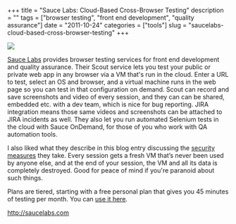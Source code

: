+++
title = "Sauce Labs: Cloud-Based Cross-Browser Testing"
description = ""
tags = ["browser testing", "front end development", "quality assurance"]
date = "2011-10-24"
categories = ["tools"]
slug = "saucelabs-cloud-based-cross-browser-testing"
+++


<div class="tool-screenshot mb1"><a href="http://saucelabs.com/"><img id="bluga-thumbnail-2790" class="bluga-thumbnail custom" src="//konigi.com/media/bluga/
wt5230d4510254c_custom.jpg"/></a></div><p><a href="http://saucelabs.com/">Sauce Labs</a> provides browser testing services for front end development and quality assurance.  Their Scout service lets you test your public or private web app in any browser via a VM that's run in the cloud. Enter a URL to test, select an OS and browser, and a virtual machine runs in the web page so you can test in that configuration on demand.  Scout can record and save screenshots and video of every session, and they can can be shared, embedded etc. with a dev team, which is nice for bug reporting. JIRA integration means those same videos and screenshots can be attached to JIRA incidents as well. They also let you run automated Selenium tests in the cloud with Sauce OnDemand, for those of you who work with QA automation tools.</p>

<p>I also liked what they describe in this blog entry discussing the <a href="http://saucelabs.com/blog/index.php/2011/09/security-through-purity/">security measures</a> they take. Every session gets a fresh VM that’s never been used by anyone else, and at the end of your session, the VM and all its data is completely destroyed. Good for peace of mind if you're paranoid about such things.</p>

<p>Plans are tiered, starting with a free personal plan that gives you 45 minutes of testing per month. You can <a href="http://saucelabs.com/">use it here</a>.</p>

  
<p><a href="http://saucelabs.com/">http://saucelabs.com</a></p>
      
